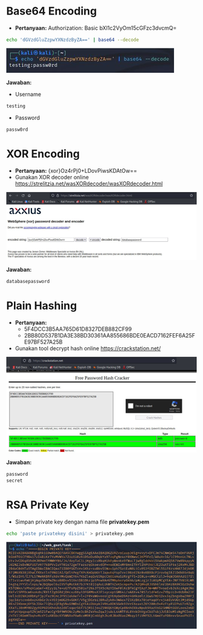 # Base64 Encoding
- **Pertanyaan:** Authorization: Basic bXl1c2VyOm15cGFzc3dvcmQ=
```sh
echo 'dGVzdGluZzpwYXNzdzByZA==' | base64 --decode
``` 

![alt text](https://github.com/rahardian-dwi-saputra/webgoat/blob/main/assets/wg%201.JPG)

**Jawaban:**
- Username
```sh
testing
``` 
- Password
```sh
passw0rd
``` 

# XOR Encoding
- **Pertanyaan:** {xor}Oz4rPj0+LDovPiwsKDAtOw==
- Gunakan XOR decoder online https://strelitzia.net/wasXORdecoder/wasXORdecoder.html

![alt text](https://github.com/rahardian-dwi-saputra/webgoat/blob/main/assets/wg%202.JPG)

**Jawaban:**
```sh
databasepassword
```

# Plain Hashing
- **Pertanyaan:**
	- 5F4DCC3B5AA765D61D8327DEB882CF99
	- 2BB80D537B1DA3E38BD30361AA855686BDE0EACD7162FEF6A25FE97BF527A25B
- Gunakan tool decrypt hash online https://crackstation.net/

![alt text](https://github.com/rahardian-dwi-saputra/webgoat/blob/main/assets/wg%203.JPG)

**Jawaban:**
```sh
password
secret
```

# RSA Private Key
- Simpan private key dengan nama file **privatekey.pem**
```sh
echo 'paste privatekey disini' > privatekey.pem
```

![alt text](https://github.com/rahardian-dwi-saputra/webgoat/blob/main/assets/wg%204.JPG)